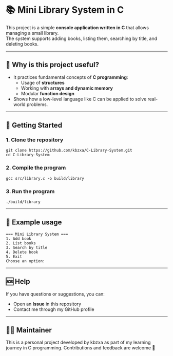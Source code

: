 # 📚 Mini Library System in C

This project is a simple **console application written in C** that allows managing a small library.  
The system supports adding books, listing them, searching by title, and deleting books.  

---

## 🤔 Why is this project useful?
- It practices fundamental concepts of **C programming**:
  - Usage of **structures**
  - Working with **arrays and dynamic memory**
  - Modular **function design**
- Shows how a low-level language like C can be applied to solve real-world problems.  

---

## 🚀 Getting Started
### 1. Clone the repository
```
git clone https://github.com/kbzxa/C-Library-System.git
cd C-Library-System
```
### 2. Compile the program
```
gcc src/library.c -o build/library
```
### 3. Run the program
```
./build/library
```
---

## 📌 Example usage
```
=== Mini Library System ===
1. Add book
2. List books
3. Search by title
4. Delete book
5. Exit
Choose an option:
```
---

## 🆘 Help
If you have questions or suggestions, you can:
 - Open an **Issue** in this repository
 - Contact me through my GitHub profile
---

## 👨‍💻 Maintainer
This is a personal project developed by kbzxa as part of my learning journey in C programming.
Contributions and feedback are welcome 🙌
